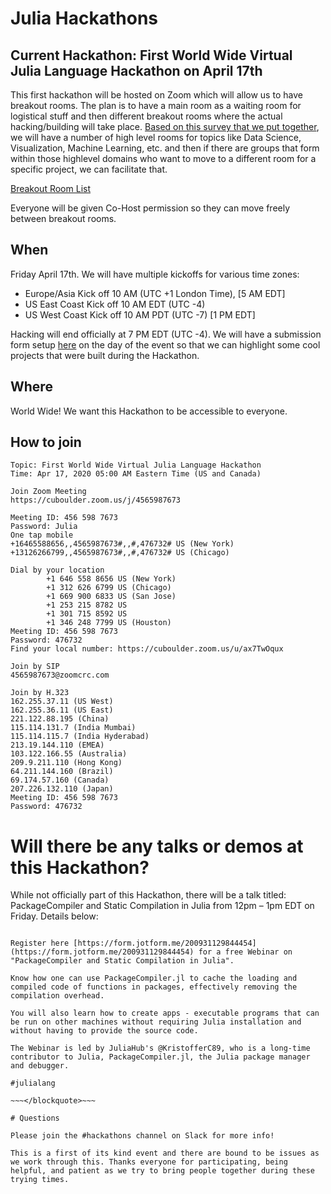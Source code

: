 # Julia Hackathons

## Current Hackathon: First World Wide Virtual Julia Language Hackathon on April 17th

This first hackathon will be hosted on Zoom which will allow us to have breakout rooms. The plan is to have a main room as a waiting room for logistical stuff and then different breakout rooms where the actual hacking/building will take place. [Based on this survey that we put together](https://docs.google.com/forms/d/e/1FAIpQLSdYdr3T1i6jLee1ES2PfJ-MRadjlDAQQGTVx3vrquceLGCTyg/viewform?usp=sf_link), we will have a number of high level rooms for topics like Data Science, Visualization, Machine Learning, etc. and then if there are groups that form within those highlevel domains who want to move to a different room for a specific project, we can facilitate that.

[Breakout Room List](https://docs.google.com/document/d/1sp4Y1s8kUFHRZ9UWDGmwxZprH6O1Wgo7jIT9VQPpCVw/edit?usp=sharing)

Everyone will be given Co-Host permission so they can move freely between breakout rooms.

## When

Friday April 17th. We will have multiple kickoffs for various time zones:  
 - Europe/Asia Kick off 10 AM (UTC +1 London Time), [5 AM EDT]
 - US East Coast Kick off 10 AM EDT (UTC -4)
 - US West Coast Kick off 10 AM PDT (UTC -7) [1 PM EDT]

Hacking will end officially at 7 PM EDT (UTC -4). We will have a submission form setup [here](https://docs.google.com/forms/d/e/1FAIpQLScKntdRDWXt1yNx4Wevtk-_fT34krvY271j-x-KD3VN9oIvxA/viewform?usp=sf_link) on the day of the event so that we can highlight some cool projects that were built during the Hackathon.

## Where

World Wide! We want this Hackathon to be accessible to everyone.

## How to join

```
Topic: First World Wide Virtual Julia Language Hackathon
Time: Apr 17, 2020 05:00 AM Eastern Time (US and Canada)

Join Zoom Meeting
https://cuboulder.zoom.us/j/4565987673

Meeting ID: 456 598 7673
Password: Julia
One tap mobile
+16465588656,,4565987673#,,#,476732# US (New York)
+13126266799,,4565987673#,,#,476732# US (Chicago)

Dial by your location
        +1 646 558 8656 US (New York)
        +1 312 626 6799 US (Chicago)
        +1 669 900 6833 US (San Jose)
        +1 253 215 8782 US
        +1 301 715 8592 US
        +1 346 248 7799 US (Houston)
Meeting ID: 456 598 7673
Password: 476732
Find your local number: https://cuboulder.zoom.us/u/ax7TwOqux

Join by SIP
4565987673@zoomcrc.com

Join by H.323
162.255.37.11 (US West)
162.255.36.11 (US East)
221.122.88.195 (China)
115.114.131.7 (India Mumbai)
115.114.115.7 (India Hyderabad)
213.19.144.110 (EMEA)
103.122.166.55 (Australia)
209.9.211.110 (Hong Kong)
64.211.144.160 (Brazil)
69.174.57.160 (Canada)
207.226.132.110 (Japan)
Meeting ID: 456 598 7673
Password: 476732
```

# Will there be any talks or demos at this Hackathon?

While not officially part of this Hackathon, there will be a talk titled: PackageCompiler and Static Compilation in Julia from 12pm – 1pm EDT on Friday. Details below:

~~~<blockquote class="blockquote">~~~

Register here [https://form.jotform.me/200931129844454](https://form.jotform.me/200931129844454) for a free Webinar on "PackageCompiler and Static Compilation in Julia".

Know how one can use PackageCompiler.jl to cache the loading and compiled code of functions in packages, effectively removing the compilation overhead.

You will also learn how to create apps - executable programs that can be run on other machines without requiring Julia installation and without having to provide the source code.

The Webinar is led by JuliaHub's @KristofferC89, who is a long-time contributor to Julia, PackageCompiler.jl, the Julia package manager and debugger.

#julialang

~~~</blockquote>~~~

# Questions

Please join the #hackathons channel on Slack for more info!

This is a first of its kind event and there are bound to be issues as we work through this. Thanks everyone for participating, being helpful, and patient as we try to bring people together during these trying times.
